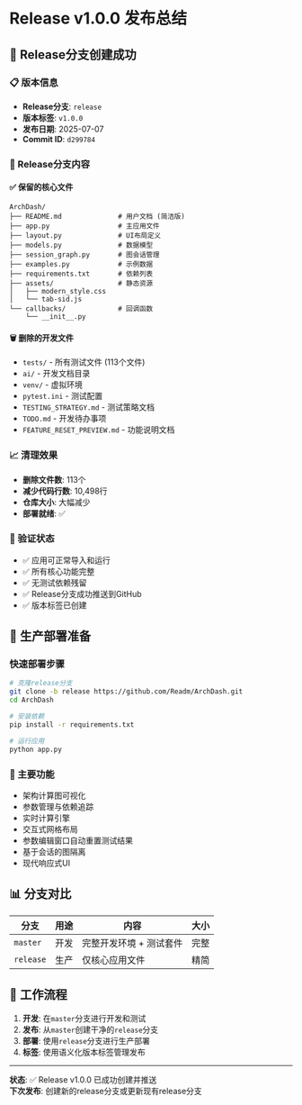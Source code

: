 # Release v1.0.0 发布总结

## 🚀 Release分支创建成功

### 📋 版本信息
- **Release分支**: `release`
- **版本标签**: `v1.0.0`
- **发布日期**: 2025-07-07
- **Commit ID**: `d299784`

### 🎯 Release分支内容

#### ✅ 保留的核心文件
```
ArchDash/
├── README.md              # 用户文档 (简洁版)
├── app.py                 # 主应用文件
├── layout.py              # UI布局定义
├── models.py              # 数据模型
├── session_graph.py       # 图会话管理
├── examples.py            # 示例数据
├── requirements.txt       # 依赖列表
├── assets/                # 静态资源
│   ├── modern_style.css
│   └── tab-sid.js
└── callbacks/             # 回调函数
    └── __init__.py
```

#### 🗑️ 删除的开发文件
- `tests/` - 所有测试文件 (113个文件)
- `ai/` - 开发文档目录
- `venv/` - 虚拟环境
- `pytest.ini` - 测试配置
- `TESTING_STRATEGY.md` - 测试策略文档
- `TODO.md` - 开发待办事项
- `FEATURE_RESET_PREVIEW.md` - 功能说明文档

### 📈 清理效果
- **删除文件数**: 113个
- **减少代码行数**: 10,498行
- **仓库大小**: 大幅减少
- **部署就绪**: ✅

### 🔧 验证状态
- ✅ 应用可正常导入和运行
- ✅ 所有核心功能完整
- ✅ 无测试依赖残留
- ✅ Release分支成功推送到GitHub
- ✅ 版本标签已创建

## 🎯 生产部署准备

### 快速部署步骤
```bash
# 克隆release分支
git clone -b release https://github.com/Readm/ArchDash.git
cd ArchDash

# 安装依赖
pip install -r requirements.txt

# 运行应用
python app.py
```

### 🌟 主要功能
- 架构计算图可视化
- 参数管理与依赖追踪
- 实时计算引擎
- 交互式网格布局
- 参数编辑窗口自动重置测试结果
- 基于会话的图隔离
- 现代响应式UI

## 📊 分支对比

| 分支 | 用途 | 内容 | 大小 |
|------|------|------|------|
| `master` | 开发 | 完整开发环境 + 测试套件 | 完整 |
| `release` | 生产 | 仅核心应用文件 | 精简 |

## 🔄 工作流程

1. **开发**: 在`master`分支进行开发和测试
2. **发布**: 从`master`创建干净的`release`分支
3. **部署**: 使用`release`分支进行生产部署
4. **标签**: 使用语义化版本标签管理发布

---

**状态**: ✅ Release v1.0.0 已成功创建并推送  
**下次发布**: 创建新的release分支或更新现有release分支